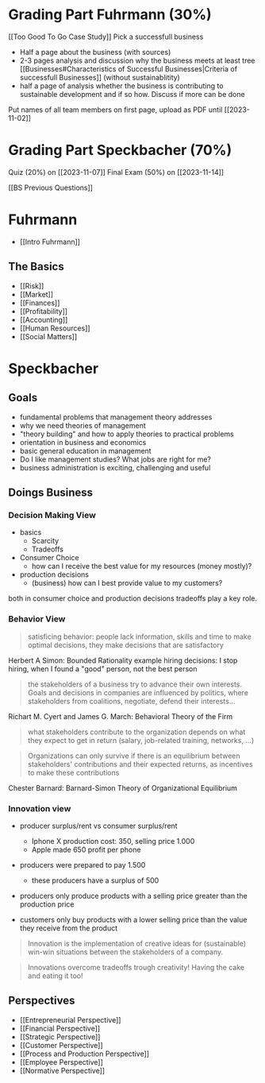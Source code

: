 # Grading Part Fuhrmann (30%)
[[Too Good To Go Case Study]] 
Pick a successfull business

- Half a page about the business (with sources)
- 2-3 pages analysis and discussion why the business meets at least tree [[Businesses#Characteristics of Successful Businesses|Criteria of successfull Businesses]] (without sustainablitity)
- half a page of analysis whether the business is contributing to sustainable development and if so how. Discuss if more can be done

Put names of all team members on first page,
upload as PDF until [[2023-11-02]]

# Grading Part Speckbacher (70%)
Quiz (20%) on [[2023-11-07]]
Final Exam (50%) on [[2023-11-14]]

[[BS Previous Questions]]

# Fuhrmann
- [[Intro Fuhrmann]]
## The Basics
- [[Risk]]
- [[Market]]
- [[Finances]]
- [[Profitability]]
- [[Accounting]]
- [[Human Resources]]
- [[Social Matters]]

# Speckbacher
## Goals
- fundamental problems that management theory addresses
- why we need theories of management
- "theory building" and how to apply theories to practical problems
- orientation in business and economics
- basic general education in management
- Do I like management studies? What jobs are right for me?
- business administration is exciting, challenging and useful
## Doings Business
### Decision Making View
- basics
	- Scarcity 
	- Tradeoffs
- Consumer Choice
	- how can I receive the best value for my resources (money mostly)?
- production decisions
	- (business) how can I best provide value to my customers?

both in consumer choice and production decisions tradeoffs play a key role.
### Behavior View
> satisficing behavior: people lack information, skills and time to make optimal decisions, they make decisions that are satisfactory

Herbert A Simon: Bounded Rationality
example hiring decisions: I stop hiring, when I found a "good" person, not the best person 

> the stakeholders of a business try to advance their own interests. Goals and decisions in companies are influenced by politics, where stakeholders from coalitions, negotiate, defend their interests...

Richart M. Cyert and James G. March: Behavioral Theory of the Firm

> what stakeholders contribute to the organization depends on what they expect to get in return (salary, job-related training, networks, ...)

> Organizations can only survive if there is an equilibrium between stakeholders' contributions and their expected returns, as incentives to make these contributions

Chester Barnard: Barnard-Simon Theory of Organizational Equilibrium
### Innovation view
- producer surplus/rent vs consumer surplus/rent
	- Iphone X production cost: 350, selling price 1.000
	- Apple made 650 profit per phone
- producers were prepared to pay 1.500
	- these producers have a surplus of 500

- producers only produce products with a selling price greater than the production price
- customers only buy products with a lower selling price than the value they receive from the product

> Innovation is the implementation of creative ideas for (sustainable) win-win situations between the stakeholders of a company.

> Innovations overcome tradeoffs trough creativity!
> Having the cake and eating it too!

## Perspectives
- [[Entrepreneurial Perspective]]
- [[Financial Perspective]]
- [[Strategic Perspective]]
- [[Customer Perspective]]
- [[Process and Production Perspective]]
- [[Employee Perspective]]
- [[Normative Perspective]]
